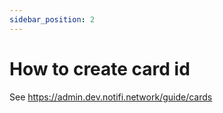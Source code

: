 ```yaml
---
sidebar_position: 2
---
```


# How to create card id

See https://admin.dev.notifi.network/guide/cards